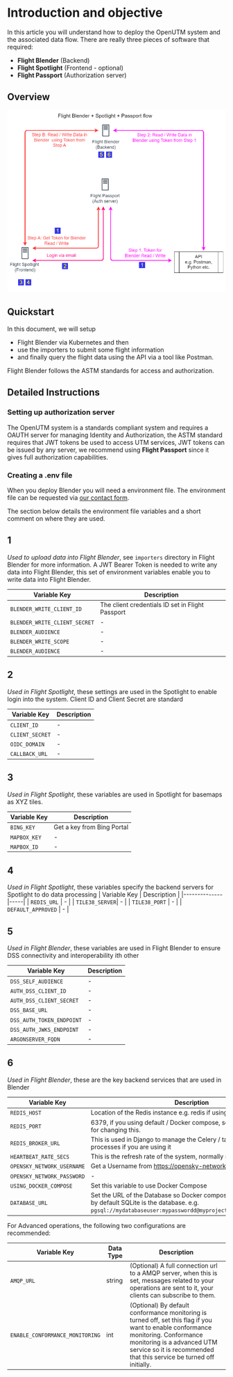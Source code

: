 # Introduction and objective

In this article you will understand how to deploy the OpenUTM system and the associated data flow. There are really three pieces of software that required:

- **Flight Blender** (Backend)
- **Flight Spotlight** (Frontend - optional)
- **Flight Passport** (Authorization server)

## Overview

![openutm-flow](images/openutm-data-flow.png)

## Quickstart

In this document, we will setup

- Flight Blender via Kubernetes and then
- use the importers to submit some flight information
- and finally query the flight data using the API via a tool like Postman.

Flight Blender follows the ASTM standards for access and authorization.

## Detailed Instructions

### Setting up authorization server

The OpenUTM system is a standards compliant system and requires a OAUTH server for managing Identity and Authorization, the ASTM standard requires that JWT tokens be used to access UTM services, JWT tokens can be issued by any server, we recommend using **Flight Passport** since it gives full authorization capabilities.

### Creating a .env file

When you deploy Blender you will need a environment file. The environment file can be requested via [our contact form](https://www.openskies.sh/#contact).

The section below details the environment file variables and a short comment on where they are used.

## **1**

*Used to upload data into Flight Blender*, see `importers` directory in Flight Blender for more information. A JWT Bearer Token is needed to write any data into Flight Blender, this set of environment variables enable you to write data into Flight Blender.

| Variable Key | Description |
|--------------|------|
| `BLENDER_WRITE_CLIENT_ID` | The client credentials ID set in Flight Passport |
| `BLENDER_WRITE_CLIENT_SECRET` | - |
| `BLENDER_AUDIENCE` | - |
| `BLENDER_WRITE_SCOPE` | - |
| `BLENDER_AUDIENCE` | - |

## **2**

*Used in Flight Spotlight*, these settings are used in the Spotlight to enable login into the system. Client ID and Client Secret are standard

| Variable Key | Description |
|--------------|-----|
| `CLIENT_ID` | - |
| `CLIENT_SECRET`| - |
| `OIDC_DOMAIN` | - |
| `CALLBACK_URL` | - |

## **3**

*Used in Flight Spotlight*, these variables are used in Spotlight for basemaps as XYZ tiles.

| Variable Key | Description |
|--------------|-----|
| `BING_KEY` | Get a key from Bing Portal |
| `MAPBOX_KEY`| - |
| `MAPBOX_ID` | - |

## **4**

*Used in Flight Spotlight*, these variables specify the backend servers for Spotlight to do data processing
| Variable Key | Description |
|--------------|-----|
| `REDIS_URL` | - |
| `TILE38_SERVER`| - |
| `TILE38_PORT` | - |
| `DEFAULT_APPROVED` | - |

## **5**

*Used in Flight Blender*, these variables are used in Flight Blender to ensure DSS connectivity and interoperability ith other

| Variable Key | Description |
|--------------|-----|
| `DSS_SELF_AUDIENCE` | - |
| `AUTH_DSS_CLIENT_ID`| - |
| `AUTH_DSS_CLIENT_SECRET` | - |
| `DSS_BASE_URL` | - |
| `DSS_AUTH_TOKEN_ENDPOINT` | - |
| `DSS_AUTH_JWKS_ENDPOINT` | - |
| `ARGONSERVER_FQDN` | - |

## **6**

*Used in Flight Blender*, these are the key backend services that are used in Blender

| Variable Key | Description |
|--------------|-----|
| `REDIS_HOST` | Location of the Redis instance e.g. redis if using Docker Compose |
| `REDIS_PORT`| 6379, if you using default / Docker compose, see also `redis.conf` file for changing this. |
| `REDIS_BROKER_URL` | This is used in Django to manage the Celery / task management processes if you are using it  |
| `HEARTBEAT_RATE_SECS` | This is the refresh rate of the system, normally set to 1 or 2 seconds |
| `OPENSKY_NETWORK_USERNAME` | Get a Username from <https://opensky-network.org/> |
| `OPENSKY_NETWORK_PASSWORD` | - |
| `USING_DOCKER_COMPOSE`| Set this variable to use Docker Compose |
| `DATABASE_URL`| Set the URL of the Database so Docker compose can pick up the db, by default SQLite is the database. e.g. `pgsql://mydatabaseuser:mypasswordd@myproject_db:5432/myproject_db` |

For Advanced operations, the following two configurations are recommended:

| Variable Key | Data Type | Description |
|--------------|--------------|-----|
| `AMQP_URL` |string | (Optional) A full connection url to a AMQP server, when this is set, messages related to your operations are sent to it, your clients can subscribe to them. |
| `ENABLE_CONFORMANCE_MONITORING` | int | (Optional) By default conformance monitoring is turned off, set this flag if you want to enable conformance monitoring. Conformance monitoring is a advanced UTM service so it is recommended that this service be turned off initially. |
